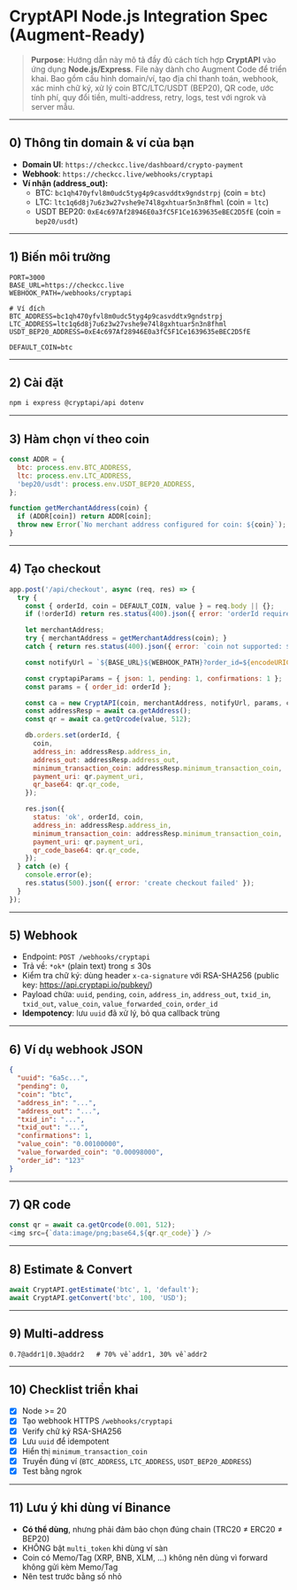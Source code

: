 # CryptAPI Node.js Integration Spec (Augment-Ready)

> **Purpose**: Hướng dẫn này mô tả đầy đủ cách tích hợp **CryptAPI** vào ứng dụng **Node.js/Express**. File này dành cho Augment Code để triển khai. Bao gồm cấu hình domain/ví, tạo địa chỉ thanh toán, webhook, xác minh chữ ký, xử lý coin BTC/LTC/USDT (BEP20), QR code, ước tính phí, quy đổi tiền, multi-address, retry, logs, test với ngrok và server mẫu.

---

## 0) Thông tin domain & ví của bạn
- **Domain UI**: `https://checkcc.live/dashboard/crypto-payment`
- **Webhook**: `https://checkcc.live/webhooks/cryptapi`
- **Ví nhận (address_out):**
  - BTC: `bc1qh470yfvl8m0udc5tyg4p9casvddtx9gndstrpj` (coin = `btc`)
  - LTC: `ltc1q6d8j7u6z3w27vshe9e74l8gxhtuar5n3n8fhml` (coin = `ltc`)
  - USDT BEP20: `0xE4c697Af28946E0a3fC5F1Ce1639635eBEC2D5fE` (coin = `bep20/usdt`)

---

## 1) Biến môi trường
```env
PORT=3000
BASE_URL=https://checkcc.live
WEBHOOK_PATH=/webhooks/cryptapi

# Ví đích
BTC_ADDRESS=bc1qh470yfvl8m0udc5tyg4p9casvddtx9gndstrpj
LTC_ADDRESS=ltc1q6d8j7u6z3w27vshe9e74l8gxhtuar5n3n8fhml
USDT_BEP20_ADDRESS=0xE4c697Af28946E0a3fC5F1Ce1639635eBEC2D5fE

DEFAULT_COIN=btc
```

---

## 2) Cài đặt
```bash
npm i express @cryptapi/api dotenv
```

---

## 3) Hàm chọn ví theo coin
```js
const ADDR = {
  btc: process.env.BTC_ADDRESS,
  ltc: process.env.LTC_ADDRESS,
  'bep20/usdt': process.env.USDT_BEP20_ADDRESS,
};

function getMerchantAddress(coin) {
  if (ADDR[coin]) return ADDR[coin];
  throw new Error(`No merchant address configured for coin: ${coin}`);
}
```

---

## 4) Tạo checkout
```js
app.post('/api/checkout', async (req, res) => {
  try {
    const { orderId, coin = DEFAULT_COIN, value } = req.body || {};
    if (!orderId) return res.status(400).json({ error: 'orderId required' });

    let merchantAddress;
    try { merchantAddress = getMerchantAddress(coin); }
    catch { return res.status(400).json({ error: `coin not supported: ${coin}` }); }

    const notifyUrl = `${BASE_URL}${WEBHOOK_PATH}?order_id=${encodeURIComponent(orderId)}`;

    const cryptapiParams = { json: 1, pending: 1, confirmations: 1 };
    const params = { order_id: orderId };

    const ca = new CryptAPI(coin, merchantAddress, notifyUrl, params, cryptapiParams);
    const addressResp = await ca.getAddress();
    const qr = await ca.getQrcode(value, 512);

    db.orders.set(orderId, {
      coin,
      address_in: addressResp.address_in,
      address_out: addressResp.address_out,
      minimum_transaction_coin: addressResp.minimum_transaction_coin,
      payment_uri: qr.payment_uri,
      qr_base64: qr.qr_code,
    });

    res.json({
      status: 'ok', orderId, coin,
      address_in: addressResp.address_in,
      minimum_transaction_coin: addressResp.minimum_transaction_coin,
      payment_uri: qr.payment_uri,
      qr_code_base64: qr.qr_code,
    });
  } catch (e) {
    console.error(e);
    res.status(500).json({ error: 'create checkout failed' });
  }
});
```

---

## 5) Webhook
- Endpoint: `POST /webhooks/cryptapi`
- Trả về: `*ok*` (plain text) trong ≤ 30s
- Kiểm tra chữ ký: dùng header `x-ca-signature` với RSA-SHA256 (public key: https://api.cryptapi.io/pubkey/)
- Payload chứa: `uuid`, `pending`, `coin`, `address_in`, `address_out`, `txid_in`, `txid_out`, `value_coin`, `value_forwarded_coin`, `order_id`
- **Idempotency**: lưu `uuid` đã xử lý, bỏ qua callback trùng

---

## 6) Ví dụ webhook JSON
```json
{
  "uuid": "6a5c...",
  "pending": 0,
  "coin": "btc",
  "address_in": "...",
  "address_out": "...",
  "txid_in": "...",
  "txid_out": "...",
  "confirmations": 1,
  "value_coin": "0.00100000",
  "value_forwarded_coin": "0.00098000",
  "order_id": "123"
}
```

---

## 7) QR code
```js
const qr = await ca.getQrcode(0.001, 512);
<img src={`data:image/png;base64,${qr.qr_code}`} />
```

---

## 8) Estimate & Convert
```js
await CryptAPI.getEstimate('btc', 1, 'default');
await CryptAPI.getConvert('btc', 100, 'USD');
```

---

## 9) Multi-address
```text
0.7@addr1|0.3@addr2   # 70% về addr1, 30% về addr2
```

---

## 10) Checklist triển khai
- [x] Node >= 20
- [x] Tạo webhook HTTPS `/webhooks/cryptapi`
- [x] Verify chữ ký RSA-SHA256
- [x] Lưu `uuid` để idempotent
- [x] Hiển thị `minimum_transaction_coin`
- [x] Truyền đúng ví (`BTC_ADDRESS`, `LTC_ADDRESS`, `USDT_BEP20_ADDRESS`)
- [x] Test bằng ngrok

---

## 11) Lưu ý khi dùng ví Binance
- **Có thể dùng**, nhưng phải đảm bảo chọn đúng chain (TRC20 ≠ ERC20 ≠ BEP20)
- KHÔNG bật `multi_token` khi dùng ví sàn
- Coin có Memo/Tag (XRP, BNB, XLM, …) không nên dùng vì forward không gửi kèm Memo/Tag
- Nên test trước bằng số nhỏ